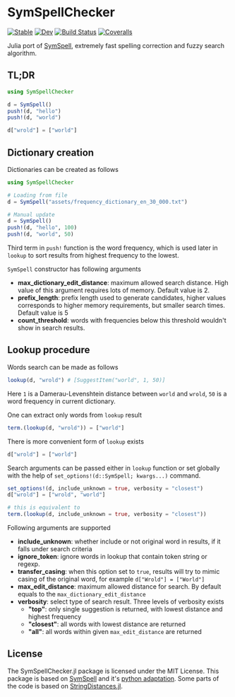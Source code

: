 # SymSpellChecker

[![Stable](https://img.shields.io/badge/docs-stable-blue.svg)](https://Arkoniak.github.io/SymSpell.jl/stable)
[![Dev](https://img.shields.io/badge/docs-dev-blue.svg)](https://Arkoniak.github.io/SymSpell.jl/dev)
[![Build Status](https://travis-ci.com/Arkoniak/SymSpell.jl.svg?branch=master)](https://travis-ci.com/Arkoniak/SymSpell.jl)
[![Coveralls](https://coveralls.io/repos/github/Arkoniak/SymSpell.jl/badge.svg?branch=master)](https://coveralls.io/github/Arkoniak/SymSpell.jl?branch=master)

Julia port of [SymSpell](https://github.com/wolfgarbe/SymSpell), extremely fast spelling correction and fuzzy search algorithm.

## TL;DR
```julia
using SymSpellChecker

d = SymSpell()
push!(d, "hello")
push!(d, "world")

d["wrold"] = ["world"]
```

## Dictionary creation

Dictionaries can be created as follows

```julia
using SymSpellChecker

# Loading from file
d = SymSpell("assets/frequency_dictionary_en_30_000.txt")

# Manual update
d = SymSpell()
push!(d, "hello", 100)
push!(d, "world", 50)
```

Third term in `push!` function is the word frequency, which is used later in `lookup` to sort results from highest frequency to the lowest.

`SymSpell` constructor has following arguments

* **max_dictionary_edit_distance**: maximum allowed search distance. High value of this argument requires lots of memory. Default value is 2.
* **prefix_length**: prefix length used to generate candidates, higher values corresponds to higher memory requirements, but smaller search times. Default value is 5
* **count_threshold**: words with frequencies below this threshold wouldn't show in search results.

## Lookup procedure

Words search can be made as follows

```julia
lookup(d, "wrold") # [SuggestItem("world", 1, 50)]
```
Here `1` is a Damerau-Levenshtein distance between `world` and `wrold`, `50` is a word frequency in current dictionary.

One can extract only words from `lookup` result
```julia
term.(lookup(d, "wrold")) = ["world"]
```

There is more convenient form of `lookup` exists
```julia
d["wrold"] = ["world"]
```

Search arguments can be passed either in `lookup` function or set globally with the help of `set_options!(d::SymSpell; kwargs...)` command.
```julia
set_options!(d, include_unknown = true, verbosity = "closest")
d["wrold"] = ["wrold", "world"]

# this is equivalent to
term.(lookup(d, include_unknown = true, verbosity = "closest"))
```

Following arguments are supported

* **include_unknown**: whether include or not original word in results, if it falls under search criteria
* **ignore_token**: ignore words in lookup that contain token string or regexp.
* **transfer_casing**: when this option set to `true`, results will try to mimic casing of the original word, for example `d["Wrold"] = ["World"]`
* **max_edit_distance**: maximum allowed distance for search. By default equals to the `max_dictionary_edit_distance`
* **verbosity**: select type of search result. Three levels of verbosity exists
  * **"top"**: only single suggestion is returned, with lowest distance and highest frequency
  * **"closest"**: all words with lowest distance are returned
  * **"all"**: all words within given `max_edit_distance` are returned

## License

The SymSpellChecker.jl package is licensed under the MIT License. This package is based on [SymSpell](https://github.com/wolfgarbe/SymSpell) and it's [python adaptation](https://github.com/mammothb/symspellpy). Some parts of the code is based on [StringDistances.jl](https://github.com/matthieugomez/StringDistances.jl).
